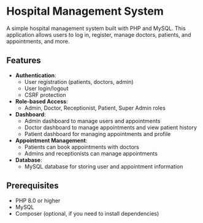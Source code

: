 # Hospital Management System

A simple hospital management system built with PHP and MySQL. This application allows users to log in, register, manage doctors, patients, and appointments, and more.

## Features

- **Authentication**: 
  - User registration (patients, doctors, admin)
  - User login/logout
  - CSRF protection
- **Role-based Access**: 
  - Admin, Doctor, Receptionist, Patient, Super Admin roles
- **Dashboard**:
  - Admin dashboard to manage users and appointments
  - Doctor dashboard to manage appointments and view patient history
  - Patient dashboard for managing appointments and profile
- **Appointment Management**: 
  - Patients can book appointments with doctors
  - Admins and receptionists can manage appointments
- **Database**:
  - MySQL database for storing user and appointment information

## Prerequisites

- PHP 8.0 or higher
- MySQL
- Composer (optional, if you need to install dependencies)
